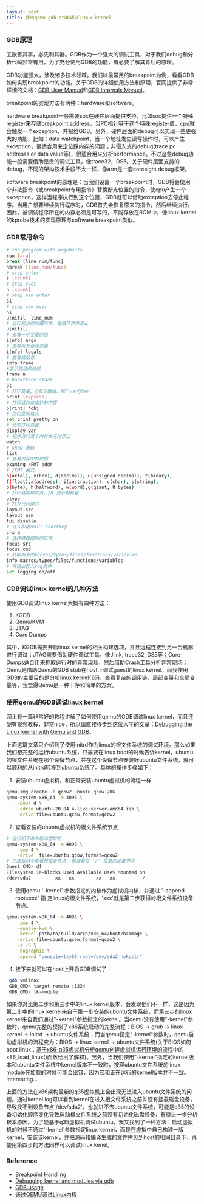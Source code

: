 ```yaml
---
layout: post
title: 使用qemu gdb stub调试linux kernel
---
```


### GDB原理

工欲善其事，必先利其器。GDB作为一个强大的调试工具，对于我们debug和分析代码非常有用，为了充分使用GDB的功能，有必要了解其背后的原理。

GDB功能强大，涉及诸多技术领域。我们以最常用的breakpoint为例，看看GDB如何实现breakpoint的功能。关于GDB的详细使用方法和原理，官网提供了非常详细的文档：[GDB User Manual][2]和[GDB Internals Manual][3]。

breakpoint的实现方法有两种：hardware和software。

hardware breakpoint一般需要soc在硬件层面提供支持，比如soc提供一个特殊register来存储breakpoint address，当PC指针等于这个特殊register值，cpu就会触发一个exception，并报给GDB。另外，硬件层面的debug可以实现一些更强大的功能，比如：data watchpoint，当一个地址发生读写操作时，可以产生exception，很适合用来定位踩内存的问题；非侵入式的debug(trace pc addresss or data value等)，很适合用来分析performance。不过这些debug功能一般需要借助昂贵的调试工具，像trace32，DS5。关于硬件层面支持的debug，不同的架构技术手段不太一样，像arm是一套coresight debug框架。

software breakpoint的原理是：当我们设置一个breakpoint时，GDB将会使用一个非法指令（或breakpoint专用指令）替换断点位置的指令，使cpu产生一个exception，这样当程序执行到这个位置，GDB就可以借助exception去停止程序。当用户想要继续执行程序时，GDB首先会恢复原来的指令，然后继续执行。因此，被调试程序所在的内存必须是可写的，不能存放在ROM中，像linux kernel的kprobe技术的实现原理与software breakpoint类似。

### GDB常用命令

```bash
# run program with arguments
run [arg]
break [line_num/func]
hbreak [line_num/func]
# step enter
s [count]
# step over
n [count]
# step asm enter
si
# step asm over
ni
u[nitil] line_num
# 运行完当前的循环体，在循环体外停止
u[nitil]
# 查看一个变量的值
i[nfo] args
# 查看所有全局变量
i[nfo] locals
# 查看栈信息
info frame
#显示挑选的栈帧
frame n
# backtrace stack
bt
# 打印变量, @表示数组，如：var@len
print [express]
# 打印结构体指针的内容
p[rint] *obj
# 优化显示格式
set print pretty on
# 动态打印变量
display var
# 程序访问某个内存单元时停止
watch
# show 源码
list
# 查看内存中的数据
examing /FMT addr
# /FMT 格式
o(octal), x(hex), d(decimal), u(unsigned decimal), t(binary),
f(float),a(address), i(instruction), c(char), s(string),
b(byte), h(halfword), w(word),g(giant, 8 bytes)
# 打印结构体成员，/0 显示偏移量
ptype
# 打开代码窗口
layout src
layout asm
tui disable
# 进入和退出TUI shortkey
c-x a
# 选择键盘控制的区域
focus src
focus cmd
# 获取所有的macros/types/files/functions/variables
info macros/types/files/functions/variables
# 将输出存入log文件
set logging on/off
```

### GDB调试linux kernel的几种方法

使用GDB调试linux kernel大概有四种方法：
1. KGDB
2. Qemu/KVM
3. JTAG
4. Core Dumps

其中，KGDB需要开启linux kernel的相关构建选项，并且远程连接到另一台机器进行调试；JTAG需要借助硬件调试工具，像Jlink, trace32, DS5等；Core Dumps适合用来抓取运行时的异常现场，然后借助Crash工具分析异常现场；Qemu是借助Qemu的GDB stub在host上调试guest的linux kernel。而我使用GDB的主要目的是分析linux kernel代码，查看复杂的调用链，局部变量和全局变量等，我觉得Qemu是一种干净和简单的方案。

### 使用qemu的GDB调试linux kernel

网上有一篇非常好的教程讲解了如何使用qemu的GDB调试linux kernel，而且还配有视频教程，非常nice，所以请直接移步到这位大牛的文章：[Debugging the Linux kernel with Qemu and GDB][4]。

上面这篇文章只介绍到了使用initrd作为linux的根文件系统的调试环境。那么如果我们想完整的运行ubuntu系统，只需要在linux boot的时候告诉kernel，ubuntu的根文件系统在那个设备节点，并在这个设备节点安装好ubuntu文件系统，就可以顺利的从initrd转移到ubuntu系统了。具体的操作步骤如下：
1. 安装ubuntu虚拟机，和正常安装ubuntu虚拟机的流程一样
```bash
qemu-img create -f qcow2 ubuntu.qcow 20G
qemu-system-x86_64 -m 4096 \
	-boot d \
	-cdrom ubuntu-20.04.4-live-server-amd64.iso \
	-drive file=ubuntu.qcow,format=qcow2
```
2. 查看安装的ubuntu虚拟机的根文件系统节点
```bash
# 运行如下命令启动虚拟机
qemu-system-x86_64 -m 4096 \
	-smp 4 \
	-drive  file=ubuntu.qcow,format=qcow2
# 在虚拟机中查看根设备节点, 即挂载在 '/' 目录的设备节点
Guest_CMD> df
Filesystem 1K-blocks Used Available Use% Mounted on
/dev/sda2         xx   xx        xx   xx          /
```
3. 使用qemu '-kernel' 参数指定的内核作为虚拟机内核，并通过 '-append root=xxx' 指
定linux的根文件系统，'xxx'就是第二步获得的根文件系统设备节点。
```bash
qemu-system-x86_64 -m 4096 \
	-smp 4 \
	-enable-kvm \
	-kernel path/to/build/arch/x86_64/boot/bzImage \
	-drive file=ubuntu.qcow,format=qcow2 \
	-s -S \
	-nographic \
	-append "console=ttyS0 root=/dev/sda2 nokaslr"
```
4. 接下来就可以在host上开启GDB调试了
```bash
 gdb vmlinux
 GDB_CMD> target remote :1234
 GDB_CMD> lk-module
```

如果你对比第二步和第三步中的linux kernel版本，会发现他们不一样，这是因为第二步中的linux kernel来自于第一步安装的ubuntu文件系统，而第三步的linux kernel来自我们通过"-kernel"参数指定的kernel。当qemu没有使用"-kernel"参数时，qemu完整的模拟了x86系统启动的完整流程：BIOS -> grub -> linux kernel -> initrd -> ubuntu文件系统；而当qemu指定"-kernel"参数时，qemu启动虚拟机的流程变为：BIOS -> linux kernel -> ubuntu文件系统(关于BIOS如何boot linux：[基于x86-q35虚拟机分析qemu创建虚拟机运行环境的流程][8]中的x86_load_linux()函数给出了解释)。另外，当我们使用"-kernel"指定的kernel版本和ubuntu文件系统中kernel版本不一致时，按理ubuntu文件系统的linux module在加载的时候可能会出错，因为它和正在运行的kernel版本并不一致。Interesting...

上面的方法在x86架构最新的q35虚拟机上会出现无法进入ubuntu文件系统的问题。通过kernel log可以看到kernel在进入根文件系统之前并没有挂载磁盘设备，导致找不到设备节点'/dev/sda2'，也就进不去ubuntu文件系统，可能是q35的设备初始化顺序变化导致启动根文件系统之前没有初始化磁盘设备，有待进一步分析根本原因。为了能基于q35虚拟机调试ubuntu，我又找到了一种方法：启动虚拟机的时候不通过'-kernel'参数指定linux kernel，而是在虚拟中自己构建一版kernel，安装该kernel，并把源码和编译生成的文件拷贝到host的相同目录下，再使用第四步的方法同样可以调试linux kenel。

### Reference
* [Breakpoint Handling][1]
* [Debugging kernel and modules via gdb][5]
* [GDB usage][6]
* [通过QEMU调试Linux内核][7]

[1]: https://sourceware.org/gdb/wiki/Internals/Breakpoint%20Handling
[2]: https://sourceware.org/gdb/current/onlinedocs/gdb/
[3]: https://sourceware.org/gdb/wiki/Internals
[4]: https://pnx9.github.io/thehive/Debugging-Linux-Kernel.html
[5]: https://docs.kernel.org/dev-tools/gdb-kernel-debugging.html
[6]: https://qemu.readthedocs.io/en/latest/system/gdb.html
[7]: https://terenceli.github.io/%E6%8A%80%E6%9C%AF/2016/06/21/gdb-linux-kernel-by-qemu
[8]: https://xuezitian.github.io/2022/04/16/qemu-run-x86-q35-tcg.html
